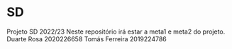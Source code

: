 # SD
Projeto SD 2022/23
Neste repositório irá estar a meta1 e meta2 do projeto.
Duarte Rosa 2020226658
Tomás Ferreira 2019224786
